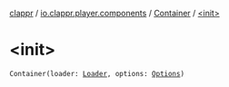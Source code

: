 [clappr](../../index.md) / [io.clappr.player.components](../index.md) / [Container](index.md) / [&lt;init&gt;](./-init-.md)

# &lt;init&gt;

`Container(loader: `[`Loader`](../../io.clappr.player.plugin/-loader/index.md)`, options: `[`Options`](../../io.clappr.player.base/-options/index.md)`)`